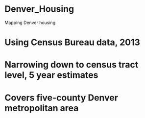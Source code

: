 # Denver_Housing
Mapping Denver housing

# Using Census Bureau data, 2013
# Narrowing down to census tract level, 5 year estimates
# Covers five-county Denver metropolitan area


